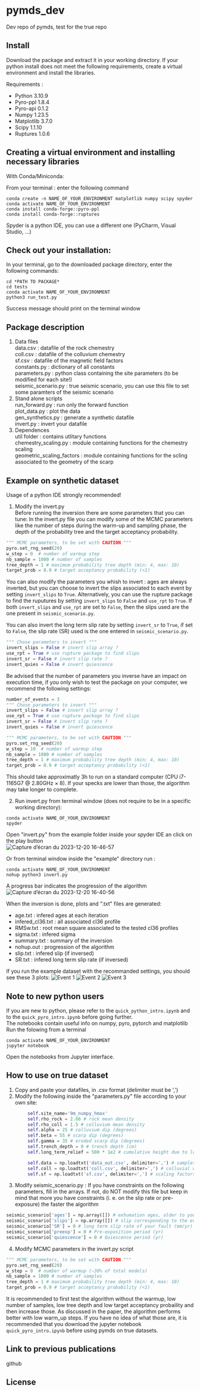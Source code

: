 # pymds_dev
Dev repo of pymds, test for the true repo

Install
-------
Download the package and extract it in your working directory. If your python install does not meet the following requirements, create a virtual environment and install the libraries.

Requirements :
- Python 3.10.9
- Pyro-ppl 1.8.4
- Pyro-api 0.1.2
- Numpy 1.23.5
- Matplotlib 3.7.0
- Scipy 1.1.10
- Ruptures 1.0.6
  
Creating a virtual environment and installing necessary libraries
------------------------------------------------------------------
With Conda/Miniconda: 

From your terminal : enter the following command

```
conda create -n NAME_OF_YOUR_ENVIRONMENT matplotlib numpy scipy spyder
conda activate NAME_OF_YOUR_ENVIRONMENT
conda install conda-forge::pyro-ppl
conda install conda-forge::ruptures
```
Spyder is a python IDE, you can use a different one (PyCharm, Visual Studio, ...)

Check out your installation:
----------------------------
In your terminal, go to the downloaded package directory, enter the following commands:
```
cd *PATH TO PACKAGE*
cd tests
conda activate NAME_OF_YOUR_ENVIRONMENT
python3 run_test.py
```
Success message should print on the terminal window

Package description
-------------------
1) Data files\
data.csv : datafile of the rock chemestry\
coll.csv : datafile of the colluvium chemestry\
sf.csv : datafile of the magnetic field factors\
constants.py : dictionary of all constants\
parameters.py : python class containing the site parameters (to be modified for each site!)\
seismic_scenario.py : true seismic scenario, you can use this file to set some paramters of the seismic scenario
2) Stand alone scripts\
run_forward.py : run only the forward function\
plot_data.py : plot the data\
gen_synthetics.py : generate a synthetic datafile\
invert.py : invert your datafile
3) Dependences\
util folder : contains utlitary functions\
chemestry_scaling.py : module containing functions for the chemestry scaling\
geometric_scaling_factors : module containing functions for the scling associated to the geometry of the scarp

Example on synthetic dataset
----------------------------
Usage of a python IDE strongly recommended!
1) Modify the invert.py\
Before running the inversion there are some parameters that you can tune:
In the invert.py file you can modify some of the MCMC parameters like the number of steps during the warm-up and sampling phase, the depth of the probability tree and the target acceptancy probability.

```python
""" MCMC parameters, to be set with CAUTION """
pyro.set_rng_seed(20)
w_step = 0  # number of warmup step
nb_sample = 1000 # number of samples
tree_depth = 1 # maximum probability tree depth (min: 4, max: 10) 
target_prob = 0.9 # target acceptancy probability (<1)
```
You can also modify the parameters you whish to invert : ages are always inverted, but you can choose to invert the slips associated to each event by setting ```invert_slips``` to ```True```.
Alternatively, you can use the rupture package to find the ruputures by setting ```invert_slips``` to ```False``` and ```use_rpt``` to ```True```. If both ```invert_slips``` and ```use_rpt``` are set to ```False```, then the slips used are the one present in ```seismic_scenario.py```.

You can also invert the long term slip rate by setting ```invert_sr``` to ```True```, if set to ```False```, the slip rate (SR) used is the one entered in ```seismic_scenario.py```.
```python
""" Chose parameters to invert """
invert_slips = False # invert slip array ?
use_rpt = True # use rupture package to find slips
invert_sr = False # invert slip rate ?
invert_quies = False # invert quiescence
```

Be advised that the number of parameters you inverse have an impact on execution time, if you only wish to test the package on your computer, we recommend the following settings:
```python
number_of_events = 3
""" Chose parameters to invert """
invert_slips = False # invert slip array ?
use_rpt = True # use rupture package to find slips
invert_sr = False # invert slip rate ?
invert_quies = False # invert quiescence

""" MCMC parameters, to be set with CAUTION """
pyro.set_rng_seed(20)
w_step = 10  # number of warmup step
nb_sample = 1000 # number of samples
tree_depth = 1 # maximum probability tree depth (min: 4, max: 10) 
target_prob = 0.9 # target acceptancy probability (<1)

```
This should take approximatly 3h to run on a standard computer (CPU i7-1165G7 @ 2.80GHz × 8). If your specks are lower than those, the algorithm may take longer to complete.

2) Run invert.py
from terminal window (does not require to be in a specific working directory):
```
conda activate NAME_OF_YOUR_ENVIRONMENT
spyder
```
Open "invert.py" from the example folder inside your spyder IDE an click on the play button\
![Capture d’écran du 2023-12-20 16-46-57](https://github.com/mllinares/pymds_dev/assets/126869078/5bf5ee0c-0af3-4ebd-9e2c-f25f729b8f1c)

Or from terminal window inside the "example" directory run :
```
conda activate NAME_OF_YOUR_ENVIRONMENT
nohup python3 invert.py
```
A progress bar indicates the progression of the algorithm\
![Capture d’écran du 2023-12-20 16-40-56](https://github.com/mllinares/pymds_dev/assets/126869078/83afc528-217d-485e-935f-2da3c2bb906f)

When the inversion is done, plots and ".txt" files are generated:

- age.txt : infered ages at each iteration
- infered_cl36.txt : all associated cl36 profile
- RMSw.txt : root mean square associated to the tested cl36 profiles
- sigma.txt : infered sigma
- summary.txt : summary of the inversion
- nohup.out : progression of the algorithm
- slip.txt : infered slip (if inversed)
- SR.txt : infered long term slip rate (if inversed)

If you run the example dataset with the recommanded settings, you should see these 3 plots:
![Event 1](https://github.com/mllinares/pymds_dev/assets/126869078/74c33cb0-ce32-4a39-81f5-154461dd7377)
![Event 2](https://github.com/mllinares/pymds_dev/assets/126869078/e940f081-7f56-453c-8574-f473a814e59c)
![Event 3](https://github.com/mllinares/pymds_dev/assets/126869078/e0052e4d-7070-44fd-8473-f55b21426f87)

Note to new python users
-------------------------
If you are new to python, please refer to the ```quick_python_intro.ipynb```  and to the ```quick_pyro_intro.ipynb``` before going further.\
The notebooks contain useful info on numpy, pyro, pytorch and matplotlib\
Run the folowing from a terminal
```
conda activate NAME_OF_YOUR_ENVIRONMENT
jupyter notebook
```
Open the notebooks from Jupyter interface.

How to use on true dataset
--------------------------
1) Copy and paste your datafiles, in .csv format (delimiter must be ',')
2) Modify the following inside the "parameters.py" file according to your own site:

```python
        self.site_name='9m_numpy_hmax'
        self.rho_rock = 2.66 # rock mean density
        self.rho_coll = 1.5 # colluvium mean density
        self.alpha = 25 # colluvium dip (degrees)
        self.beta = 55 # scarp dip (degrees)
        self.gamma = 35 # eroded scarp dip (degrees)
        self.trench_depth = 0 # trench depth (cm)
        self.long_term_relief = 500 * 1e2 # cumulative height due to long term history (cm)

        self.data = np.loadtxt('data_out.csv', delimiter=',') # samples chemestry
        self.coll = np.loadtxt('coll.csv', delimiter=',') # colluvial wedge chemistry
        self.sf = np.loadtxt('sf.csv', delimiter=',') # scaling factors for neutrons and muons reactions

```
3) Modify seismic_scenario.py :
If you have constraints on the following parameters, fill in the arrays.
If not, do NOT modify this file but keep in mind that more you have constraints (i. e. on the slip rate or pre-exposure) the faster the algorithm
```python
seismic_scenario['ages'] = np.array([]) # exhumation ages, older to younger (yr)
seismic_scenario['slips'] = np.array([]) # slip corresponding to the events (cm)
seismic_scenario['SR'] = 0 # long term slip rate of your fault (mm/yr)
seismic_scenario['preexp'] = 0 # Pre-exposition period (yr)
seismic_scenario['quiescence'] = 0 # Quiescence period (yr)
```

4) Modify MCMC parameters in the invert.py script
```python
""" MCMC parameters, to be set with CAUTION """
pyro.set_rng_seed(20)
w_step = 0  # number of warmup (~30% of total models)
nb_sample = 1000 # number of samples
tree_depth = 1 # maximum probability tree depth (min: 4, max: 10) 
target_prob = 0.9 # target acceptancy probability (<1)
```
It is recommended to first test the algorithm without the warmup, low number of samples, low tree depth and low target acceptancy probaility and then increase those.
As discussed in the paper, the algorithm performs better with low warm_up steps.
If you have no idea of what those are, it is recommended that you download the jupyter notebook ```quick_pyro_intro.ipynb``` before using pymds on true datasets.

Link to previous publications
-----------------------------
github

License
-------

